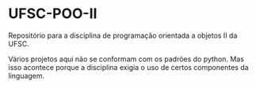 # UFSC-POO-II
Repositório para a disciplina de programação orientada a objetos II da UFSC.

Vários projetos aqui não se conformam com os padrões do python. Mas isso
acontece porque a disciplina exigia o uso de certos componentes da linguagem.
